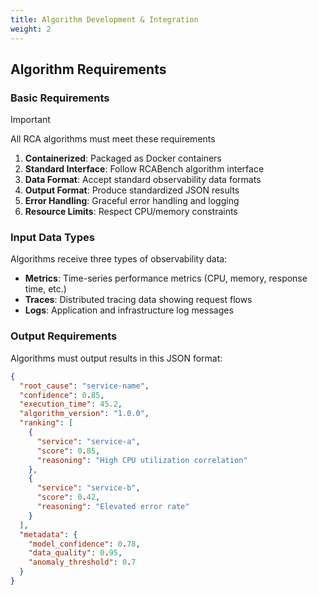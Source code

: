 ```yaml
---
title: Algorithm Development & Integration
weight: 2
---
```


## Algorithm Requirements

### Basic Requirements

> [!IMPORTANT]
>
> All RCA algorithms must meet these requirements
>
> 1.  **Containerized**: Packaged as Docker containers
> 2.  **Standard Interface**: Follow RCABench algorithm interface
> 3.  **Data Format**: Accept standard observability data formats
> 4.  **Output Format**: Produce standardized JSON results
> 5.  **Error Handling**: Graceful error handling and logging
> 6.  **Resource Limits**: Respect CPU/memory constraints

### Input Data Types

Algorithms receive three types of observability data:

- **Metrics**: Time-series performance metrics (CPU, memory, response time, etc.)
- **Traces**: Distributed tracing data showing request flows
- **Logs**: Application and infrastructure log messages

### Output Requirements

Algorithms must output results in this JSON format:

```json
{
  "root_cause": "service-name",
  "confidence": 0.85,
  "execution_time": 45.2,
  "algorithm_version": "1.0.0",
  "ranking": [
    {
      "service": "service-a",
      "score": 0.85,
      "reasoning": "High CPU utilization correlation"
    },
    {
      "service": "service-b",
      "score": 0.42,
      "reasoning": "Elevated error rate"
    }
  ],
  "metadata": {
    "model_confidence": 0.78,
    "data_quality": 0.95,
    "anomaly_threshold": 0.7
  }
}
```
